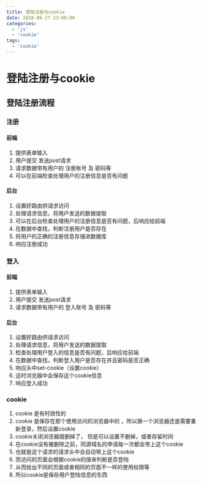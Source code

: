 ```yaml
---
title: 登陆注册与cookie
date: 2018-06-27 23:00:00
categories:
  - 'js'
  - 'cookie'	
tags:
  - 'cookie'
---
```


# 登陆注册与cookie

## 登陆注册流程

### 注册

#### 前端
1. 提供表单输入
2. 用户提交 发送post请求
3. 请求数据带有用户的 注册账号 及 密码等
4. 可以在前端检查处理用户的注册信息是否有问题

#### 后台
1. 设置好路由供请求访问
2. 处理请求信息，将用户发送的数据提取
3. 可以在后台检查处理用户的注册信息是否有问题，后响应给前端
4. 在数据中查找，判断注册用户是否存在 
5. 将用户的正确的注册信息存储进数据库
6. 响应注册成功

### 登入

#### 前端
1. 提供表单输入
2. 用户提交 发送post请求
3. 请求数据带有用户的 登入账号 及 密码等

#### 后台
1. 设置好路由供请求访问
2. 处理请求信息，将用户发送的数据提取
3. 检查处理用户登入的信息是否有问题，后响应给前端
4. 在数据中查找，判断登入用户是否存在并且密码是否正确 
5. 响应头中set-cookie（设置cookie）
6. 这时浏览器中会保存这个cookie信息
7. 响应登入成功

### cookie 
1. cookie 是有时效性的
2. cookie 是保存在那个使用访问的浏览器中的 ，所以换一个浏览器还是需要重新登录，然后设置cookie
3. cookie关闭浏览器就删掉了， 但是可以设置不删掉，或者存留时间
4. 在cookie没有被删除之前，同源域名的申请每一次都会带上这个cookie
5. 也就是这个请求的请求头中会自动带上这个cookie
6. 而访问的页面会根据cookie的值来判断是否登陆
7. 从而给出不同的页面或者相同的页面不一样的使用权限等
8. 所以cookie是保存用户登陆信息的东西